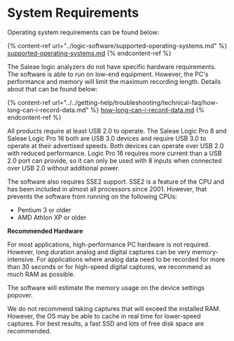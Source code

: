 # System Requirements

Operating system requirements can be found below:

{% content-ref url="../logic-software/supported-operating-systems.md" %}
[supported-operating-systems.md](../logic-software/supported-operating-systems.md)
{% endcontent-ref %}

The Saleae logic analyzers do not have specific hardware requirements. The software is able to run on low-end equipment. However, the PC's performance and memory will limit the maximum recording length. Details about that can be found below:

{% content-ref url="../../getting-help/troubleshooting/technical-faq/how-long-can-i-record-data.md" %}
[how-long-can-i-record-data.md](../../getting-help/troubleshooting/technical-faq/how-long-can-i-record-data.md)
{% endcontent-ref %}

All products require at least USB 2.0 to operate. The Saleae Logic Pro 8 and Saleae Logic Pro 16 both are USB 3.0 devices and require USB 3.0 to operate at their advertised speeds. Both devices can operate over USB 2.0 with reduced performance. Logic Pro 16 requires more current than a USB 2.0 port can provide, so it can only be used with 8 inputs when connected over USB 2.0 without additional power.

The software also requires SSE2 support. SSE2 is a feature of the CPU and has been included in almost all processors since 2001. However, that prevents the software from running on the following CPUs:

* Pentium 3 or older
* AMD Athlon XP or older

**Recommended Hardware**

For most applications, high-performance PC hardware is not required. However, long duration analog and digital captures can be very memory-intensive. For applications where analog data need to be recorded for more than 30 seconds or for high-speed digital captures, we recommend as much RAM as possible.

The software will estimate the memory usage on the device settings popover.

We do not recommend taking captures that will exceed the installed RAM. However, the OS may be able to cache in real time for lower-speed captures. For best results, a fast SSD and lots of free disk space are recommended.
